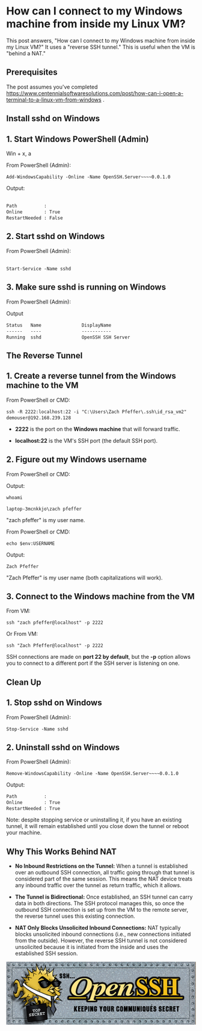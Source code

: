 # How can I connect to my Windows machine from inside my Linux VM?



This post answers, "How can I connect to my Windows machine from inside my Linux VM?" It uses a "reverse SSH tunnel." This is useful when the VM is "behind a NAT."    

## Prerequisites

The post assumes you've completed https://www.centennialsoftwaresolutions.com/post/how-can-i-open-a-terminal-to-a-linux-vm-from-windows . 

## Install sshd on Windows

## 1\. Start Windows PowerShell (Admin)

Win + x, a

From PowerShell (Admin):

```
Add-WindowsCapability -Online -Name OpenSSH.Server~~~~0.0.1.0 
```

Output:

```

Path          :
Online        : True
RestartNeeded : False

```

## 2\. Start sshd on Windows

From PowerShell (Admin):

```

Start-Service -Name sshd

```


## 3\. Make sure sshd is running on Windows

From PowerShell (Admin):

Output

```
Status   Name               DisplayName
------   ----               -----------
Running  sshd               OpenSSH SSH Server

```

## The Reverse Tunnel

## 1\. Create a reverse tunnel from the Windows machine to the VM

From PowerShell or CMD:

```
ssh -R 2222:localhost:22 -i "C:\Users\Zach Pfeffer\.ssh\id_rsa_vm2" demouser@192.168.239.128
```

-   **2222** is the port on the **Windows machine** that will forward traffic.
    
-   **localhost:22** is the VM's SSH port (the default SSH port).
    

## 2\. Figure out my Windows username

From PowerShell or CMD:

Output:
```
whoami
```


```
laptop-3mcnkkjo\zach pfeffer
```

"zach pfeffer" is my user name.

From PowerShell or CMD:
```
echo $env:USERNAME
```

Output:
```
Zach Pfeffer
```

"Zach Pfeffer" is my user name (both capitalizations will work).

## 3\. Connect to the Windows machine from the VM

From VM:

```
ssh "zach pfeffer@localhost" -p 2222
```

Or From VM:

```
ssh "Zach Pfeffer@localhost" -p 2222
```

SSH connections are made on **port 22 by default**, but the **\-p** option allows you to connect to a different port if the SSH server is listening on one.

## Clean Up

## 1\. Stop sshd on Windows

From PowerShell (Admin):

```
Stop-Service -Name sshd
```

## 2\. Uninstall sshd on Windows

From PowerShell (Admin):

```
Remove-WindowsCapability -Online -Name OpenSSH.Server~~~~0.0.1.0
```

Output:

```
Path          :
Online        : True
RestartNeeded : True

```

Note: despite stopping service or uninstalling it, if you have an existing tunnel, it will remain established until you close down the tunnel or reboot your machine.

## Why This Works Behind NAT

-   **No Inbound Restrictions on the Tunnel:** When a tunnel is established over an outbound SSH connection, all traffic going through that tunnel is considered part of the same session. This means the NAT device treats any inbound traffic over the tunnel as return traffic, which it allows.
    
-   **The Tunnel is Bidirectional:** Once established, an SSH tunnel can carry data in both directions. The SSH protocol manages this, so once the outbound SSH connection is set up from the VM to the remote server, the reverse tunnel uses this existing connection.
    
-   **NAT Only Blocks Unsolicited Inbound Connections:** NAT typically blocks unsolicited inbound connections (i.e., new connections initiated from the outside). However, the reverse SSH tunnel is not considered unsolicited because it is initiated from the inside and uses the established SSH session.
    

![open-ssh-logo](open-ssh-logo.gif)
